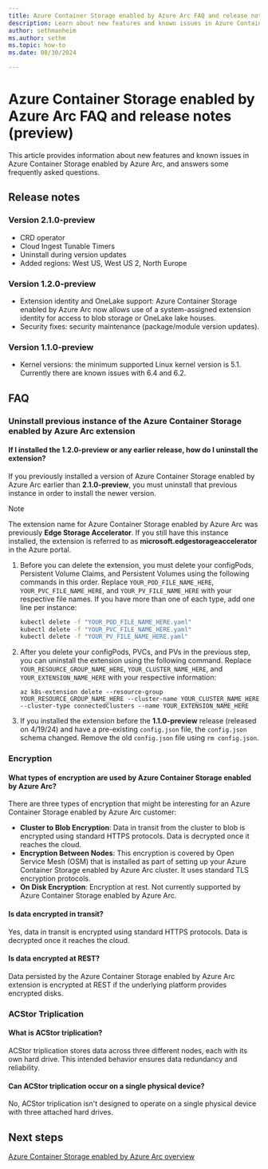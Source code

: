 ```yaml
---
title: Azure Container Storage enabled by Azure Arc FAQ and release notes (preview)
description: Learn about new features and known issues in Azure Container Storage enabled by Azure Arc.
author: sethmanheim
ms.author: sethm
ms.topic: how-to
ms.date: 08/30/2024

---
```


# Azure Container Storage enabled by Azure Arc FAQ and release notes (preview)

This article provides information about new features and known issues in Azure Container Storage enabled by Azure Arc, and answers some frequently asked questions.

## Release notes

### Version 2.1.0-preview

- CRD operator
- Cloud Ingest Tunable Timers
- Uninstall during version updates
- Added regions: West US, West US 2, North Europe

### Version 1.2.0-preview

- Extension identity and OneLake support: Azure Container Storage enabled by Azure Arc now allows use of a system-assigned extension identity for access to blob storage or OneLake lake houses.
- Security fixes: security maintenance (package/module version updates).

### Version 1.1.0-preview

- Kernel versions: the minimum supported Linux kernel version is 5.1. Currently there are known issues with 6.4 and 6.2.

## FAQ

### Uninstall previous instance of the Azure Container Storage enabled by Azure Arc extension

#### If I installed the 1.2.0-preview or any earlier release, how do I uninstall the extension?

If you previously installed a version of Azure Container Storage enabled by Azure Arc earlier than **2.1.0-preview**, you must uninstall that previous instance in order to install the newer version.

> [!NOTE]
> The extension name for Azure Container Storage enabled by Azure Arc was previously **Edge Storage Accelerator**. If you still have this instance installed, the extension is referred to as **microsoft.edgestorageaccelerator** in the Azure portal.

1. Before you can delete the extension, you must delete your configPods, Persistent Volume Claims, and Persistent Volumes using the following commands in this order. Replace `YOUR_POD_FILE_NAME_HERE`, `YOUR_PVC_FILE_NAME_HERE`, and `YOUR_PV_FILE_NAME_HERE` with your respective file names. If you have more than one of each type, add one line per instance:

   ```bash
   kubectl delete -f "YOUR_POD_FILE_NAME_HERE.yaml"
   kubectl delete -f "YOUR_PVC_FILE_NAME_HERE.yaml"
   kubectl delete -f "YOUR_PV_FILE_NAME_HERE.yaml"
   ```

1. After you delete your configPods, PVCs, and PVs in the previous step, you can uninstall the extension using the following command. Replace `YOUR_RESOURCE_GROUP_NAME_HERE`, `YOUR_CLUSTER_NAME_HERE`, and `YOUR_EXTENSION_NAME_HERE` with your respective information:

   ```azurecli
   az k8s-extension delete --resource-group YOUR_RESOURCE_GROUP_NAME_HERE --cluster-name YOUR_CLUSTER_NAME_HERE --cluster-type connectedClusters --name YOUR_EXTENSION_NAME_HERE
   ```

1. If you installed the extension before the **1.1.0-preview** release (released on 4/19/24) and have a pre-existing `config.json` file, the `config.json` schema changed. Remove the old `config.json` file using `rm config.json`.

### Encryption

#### What types of encryption are used by Azure Container Storage enabled by Azure Arc?

There are three types of encryption that might be interesting for an Azure Container Storage enabled by Azure Arc customer:

- **Cluster to Blob Encryption**: Data in transit from the cluster to blob is encrypted using standard HTTPS protocols. Data is decrypted once it reaches the cloud.
- **Encryption Between Nodes**: This encryption is covered by Open Service Mesh (OSM) that is installed as part of setting up your Azure Container Storage enabled by Azure Arc cluster. It uses standard TLS encryption protocols.
- **On Disk Encryption**: Encryption at rest. Not currently supported by Azure Container Storage enabled by Azure Arc.

#### Is data encrypted in transit?

Yes, data in transit is encrypted using standard HTTPS protocols. Data is decrypted once it reaches the cloud.

#### Is data encrypted at REST?

Data persisted by the Azure Container Storage enabled by Azure Arc extension is encrypted at REST if the underlying platform provides encrypted disks.

### ACStor Triplication

#### What is ACStor triplication?

ACStor triplication stores data across three different nodes, each with its own hard drive. This intended behavior ensures data redundancy and reliability.

#### Can ACStor triplication occur on a single physical device?

No, ACStor triplication isn't designed to operate on a single physical device with three attached hard drives.

## Next steps

[Azure Container Storage enabled by Azure Arc overview](overview.md)
